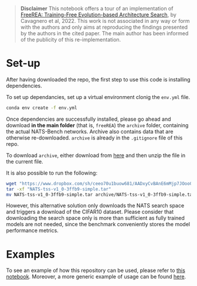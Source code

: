 > **Disclaimer**
This notebook offers a tour of an implementation of [FreeREA: Training-Free Evolution-based Architecture Search](https://arxiv.org/pdf/2207.05135.pdf), by Cavagnero et al, 2022.
This work is not associated in any way or form with the authors and only aims at reproducing the findings presented by the authors in the cited paper. 
The main author has been informed of the publicity of this re-implementation. 


# Set-up

After having downloaded the repo, the first step to use this code is installing dependencies.

To set up dependancies, set up a virtual environment clonig the `env.yml` file.

```bash
conda env create -f env.yml
```

Once dependencies are successfully installed, please go ahead and download **in the main folder** (that is, `freeREA`) the `archive` folder, containing the actual NATS-Bench networks. Archive also contains data that are otherwise re-downloaded. `archive` is already in the `.gitignore` file of this repo. 

To download `archive`, either download from [here](https://drive.google.com/file/d/1LMpDiS1hmCLsC4Y86bhF41NzqAx5kS8c/view) and then unzip the file in the current file. 

It is also possible to run the following: 

```bash
wget "https://www.dropbox.com/sh/ceeo70u1buow681/AADxyCvBAnE6mMjp7JOoo0LVa/NATS-tss-v1_0-3ffb9-simple.tar"
tar -xf "NATS-tss-v1_0-3ffb9-simple.tar"
mv NATS-tss-v1_0-3ffb9-simple.tar archive/NATS-tss-v1_0-3ffb9-simple.tar
```

However, this alternative solution only downloads the NATS search space and triggers a download of the CIFAR10 dataset. 
Please consider that downloading the search space only is more than sufficient as fully trained models are not needed, since the benchmark conveniently stores the model performance metrics.

# Examples
To see an example of how this repository can be used, please refer to [this notebook](https://github.com/fracapuano/freeREA/blob/main/FreeREA.ipynb).
Moreover, a more generic example of usage can be found [here](https://github.com/gsuriano/Project8_Group5/blob/main/Group5_Step3.ipynb).
